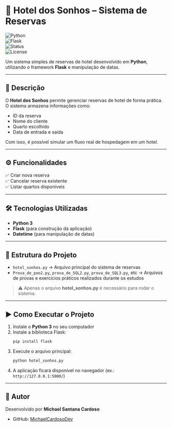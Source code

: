 # 🏨 Hotel dos Sonhos – Sistema de Reservas  

![Python](https://img.shields.io/badge/Python-3.10%2B-blue?logo=python)  
![Flask](https://img.shields.io/badge/Flask-Framework-black?logo=flask)  
![Status](https://img.shields.io/badge/Status-Em%20Desenvolvimento-yellow)  
![License](https://img.shields.io/badge/Licença-Nenhuma-lightgrey)  

Um sistema simples de reservas de hotel desenvolvido em **Python**, utilizando o framework **Flask** e manipulação de datas.  

---

## 📖 Descrição  
O **Hotel dos Sonhos** permite gerenciar reservas de hotel de forma prática.  
O sistema armazena informações como:  

- ID da reserva  
- Nome do cliente  
- Quarto escolhido  
- Data de entrada e saída  

Com isso, é possível simular um fluxo real de hospedagem em um hotel.  

---

## ⚙️ Funcionalidades  

✅ Criar nova reserva  
✅ Cancelar reserva existente  
✅ Listar quartos disponíveis  

---

## 🛠️ Tecnologias Utilizadas  

- **Python 3**  
- **Flask** (para construção da aplicação)  
- **Datetime** (para manipulação de datas)  

---

## 📂 Estrutura do Projeto  

- `hotel_sonhos.py` → Arquivo principal do sistema de reservas  
- `Prova_de_poo2.py`, `prova_de_SQL2.py`, `prova_de_SQL3.py`, etc → Arquivos de provas e exercícios práticos realizados durante os estudos  

> ⚠️ Apenas o arquivo **hotel_sonhos.py** é necessário para rodar o sistema.  

---

## ▶️ Como Executar o Projeto  

1. Instale o **Python 3** no seu computador  
2. Instale a biblioteca Flask:  
   ```bash
   pip install flask
   ```  
3. Execute o arquivo principal:  
   ```bash
   python hotel_sonhos.py
   ```  
4. A aplicação ficará disponível no navegador (ex.: `http://127.0.0.1:5000/`)  

---

## 👤 Autor  

Desenvolvido por **Michael Santana Cardoso**  
- GitHub: [MichaelCardosoDev](https://github.com/MichaelCardosoDev)  

